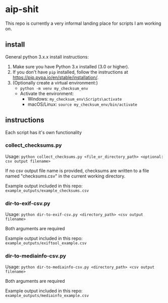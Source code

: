 # aip-shit

This repo is currently a very informal landing place for scripts I am working on. 

## install

General python 3.x.x install instructions:

1. Make sure you have Python 3.x installed (3.0 or higher).
2. If you don't have `pip` installed, follow the instructions at <https://pip.pypa.io/en/stable/installation/>.
3. (Optionally create a virtual environment:)
   * `python -m venv my_checksum_env`
   * Activate the environment:
     * Windows: `my_checksum_env\Scripts\activate`
     * macOS/Linux: `source my_checksum_env/bin/activate`

## instructions

Each script has it's own functionality

### collect_checksums.py

Usage: `python collect_checksums.py <file_or_directory_path> <optional: csv output filename>`

If no csv output file name is provided, checksums are written to a file named "checksums.csv" in the current working directory.    

Example output included in this repo: `example_outputs/example_checksums.csv`   

### dir-to-exif-csv.py

Usage: `python dir-to-exif-csv.py <directory_path> <csv output filename>`

Both arguments are required    

Example output included in this repo: `example_outputs/exiftool_example.csv`   

### dir-to-mediainfo-csv.py

Usage: `python dir-to-mediainfo-csv.py <directory_path> <csv output filename>`

Both arguments are required    

Example output included in this repo: `example_outputs/mediainfo_example.csv`

